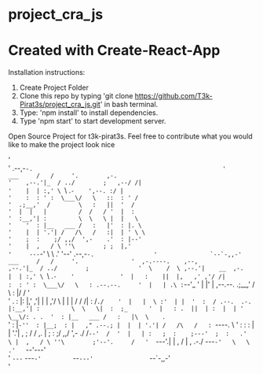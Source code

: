 # project_cra_js
# Created with Create-React-App

Installation instructions:

1. Create Project Folder
2. Clone this repo by typing 'git clone https://github.com/T3k-Pirat3s/project_cra_js.git' in bash terminal.
3. Type: 'npm install' to install dependencies.
4. Type 'npm start' to start development server.



Open Source Project for t3k-pirat3s. Feel free to contribute 
what you would like to make the project
look nice

                                                                                                                         
'                                                                             
'               .--,-``-.                                                     
'      ___     /   /     '.        ,-.                                        
'    ,--.'|_  / ../        ;   ,--/ /|                                        
'    |  | :,' \ ``\  .`-    ',--. :/ |                                        
'    :  : ' :  \___\/   \   ::  : ' /                                         
'  .;__,'  /        \   :   ||  '  /                                          
'  |  |   |         /  /   / '  |  :                                          
'  :__,'| :         \  \   \ |  |   \                                         
'    '  : |__   ___ /   :   |'  : |. \                                        
'    |  | '.'| /   /\   /   :|  | ' \ \                                       
'    ;  :    ;/ ,,/  ',-    .'  : |--'                                        
'    |  ,   / \ ''\        ; ;  |,'                                           
'     ---`-'   \   \     .'  '--'                    .--,-``-.                
'               `--`-,,-'                   ___     /   /     '.              
'  ,-.----.    ,--,                       ,--.'|_  / ../        ;             
'  \    /  \ ,--.'|    __  ,-.            |  | :,' \ ``\  .`-    '            
'  |   :    ||  |,   ,' ,'/ /|            :  : ' :  \___\/   \   : .--.--.    
'  |   | .\ :`--'_   '  | |' | ,--.--.  .;__,'  /        \   :   |/  /    '   
'  .   : |: |,' ,'|  |  |   ,'/       \ |  |   |         /  /   /|  :  /`./   
'  |   |  \ :'  | |  '  :  / .--.  .-. |:__,'| :         \  \   \|  :  ;_     
'  |   : .  ||  | :  |  | '   \__\/: . .  '  : |__   ___ /   :   |\  \    `.  
'  :     |`-''  : |__;  : |   ," .--.; |  |  | '.'| /   /\   /   : `----.   \ 
'  :   : :   |  | '.'|  , ;  /  /  ,.  |  ;  :    ;/ ,,/  ',-    ./  /`--'  / 
'  |   | :   ;  :    ;---'  ;  :   .'   \ |  ,   / \ ''\        ;'--'.     /  
'  `---'.|   |  ,   /       |  ,     .-./  ---`-'   \   \     .'   `--'---'   
'    `---`    ---`-'         `--`---'                `--`-,,-'                
'                                                                             
